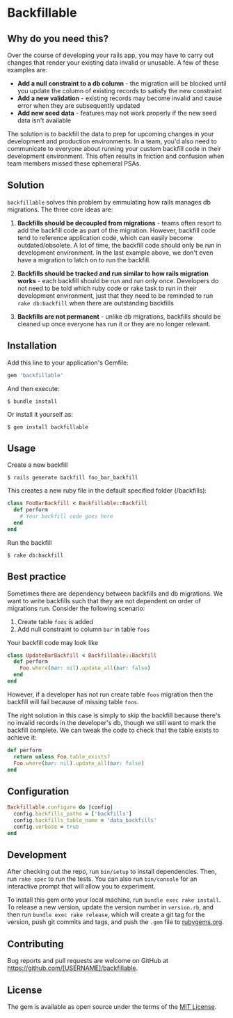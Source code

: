 # Backfillable

## Why do you need this?

Over the course of developing your rails app, you may have to carry out changes that render your existing data invalid or unusable. A few of these examples are:

- **Add a null constraint to a db column** - the migration will be blocked until you update the column of existing records to satisfy the new constraint
- **Add a new validation** - existing records may become invalid and cause error when they are subsequently updated
- **Add new seed data** - features may not work properly if the new seed data isn't available

The solution is to backfill the data to prep for upcoming changes in your development and production environments. In a team, you'd also need to communicate to everyone about running your custom backfill code in their development environment. This often results in friction and confusion when team members missed these ephemeral PSAs.

## Solution

`backfillable` solves this problem by emmulating how rails manages db migrations. The three core ideas are:

1. **Backfills should be decoupled from migrations** - teams often resort to add the backfill code as part of the migration. However, backfill code tend to reference application code, which can easily become outdated/obsolete. A lot of time, the backfill code should only be run in development environment. In the last example above, we don't even have a migration to latch on to run the backfill.

2. **Backfills should be tracked and run similar to how rails migration works** - each backfill should be run and run only once. Developers do not need to be told which ruby code or rake task to run in their development environment, just that they need to be reminded to run `rake db:backfill` when there are outstanding backfills

3. **Backfills are not permanent** - unlike db migrations, backfills should be cleaned up once everyone has run it or they are no longer relevant.


## Installation

Add this line to your application's Gemfile:

```ruby
gem 'backfillable'
```

And then execute:

    $ bundle install

Or install it yourself as:

    $ gem install backfillable

## Usage

Create a new backfill

    $ rails generate backfill foo_bar_backfill

This creates a new ruby file in the default specified folder (/backfills):

```ruby
class FooBarBackfill < Backfillable::Backfill
  def perform
    # Your backfill code goes here
  end
end
```

Run the backfill

    $ rake db:backfill

## Best practice

Sometimes there are dependency between backfills and db migrations. We want to write backfills such that they are not dependent on order of migrations run. Consider the following scenario:

1. Create table `foos` is added
2. Add null constraint to column `bar` in table `foos`

Your backfill code may look like

```ruby
class UpdateBarBackfill < Backfillable::Backfill
  def perform
    Foo.where(bar: nil).update_all(bar: false)
  end
end
```

However, if a developer has not run create table `foos` migration then the backfill will fail because of missing table `foos`.

The right solution in this case is simply to skip the backfill because there's no invalid records in the developer's db, though we still want to mark the backfill complete. We can tweak the code to check that the table exists to achieve it:

```ruby
def perform
  return unless Foo.table_exists?
  Foo.where(bar: nil).update_all(bar: false)
end
```
## Configuration

```ruby
Backfillable.configure do |config|
  config.backfills_paths = ['backfills']
  config.backfills_table_name = 'data_backfills'
  config.verbose = true
end
```

## Development

After checking out the repo, run `bin/setup` to install dependencies. Then, run `rake spec` to run the tests. You can also run `bin/console` for an interactive prompt that will allow you to experiment.

To install this gem onto your local machine, run `bundle exec rake install`. To release a new version, update the version number in `version.rb`, and then run `bundle exec rake release`, which will create a git tag for the version, push git commits and tags, and push the `.gem` file to [rubygems.org](https://rubygems.org).

## Contributing

Bug reports and pull requests are welcome on GitHub at https://github.com/[USERNAME]/backfillable.


## License

The gem is available as open source under the terms of the [MIT License](https://opensource.org/licenses/MIT).
